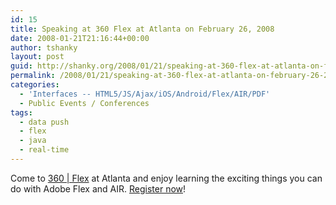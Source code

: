 ```yaml
---
id: 15
title: Speaking at 360 Flex at Atlanta on February 26, 2008
date: 2008-01-21T21:16:44+00:00
author: tshanky
layout: post
guid: http://shanky.org/2008/01/21/speaking-at-360-flex-at-atlanta-on-february-26-2008/
permalink: /2008/01/21/speaking-at-360-flex-at-atlanta-on-february-26-2008/
categories:
  - 'Interfaces -- HTML5/JS/Ajax/iOS/Android/Flex/AIR/PDF'
  - Public Events / Conferences
tags:
  - data push
  - flex
  - java
  - real-time
---
```

Come to <a title="360Flex Atlanta - February 25 to 27 2008" href="http://www.360conferences.com/360flex/" target="_blank">360 | Flex</a> at Atlanta and enjoy learning the exciting things you can do with Adobe Flex and AIR. <a title="360Flex Atlanta - February 25 to 27 2008" href="http://360flex.eventbrite.com/" target="_blank">Register now</a>!